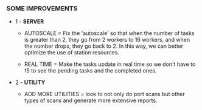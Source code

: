 <h3>SOME IMPROVEMENTS</h3>

- 1 - **SERVER**
    - AUTOSCALE = Fix the 'autoscale' so that when the number of tasks is greater than 2, they go from 2 workers to 16 workers, and when the number drops, they go back to 2. In this way, we can better optimize the use of station resources.

    - REAL TIME = Make the tasks update in real time so we don't have to f5 to see the pending tasks and the completed ones.

- 2 - **UTILITY**
    - ADD MORE UTILITIES = look to not only do port scans but other types of scans and generate more extensive reports.
